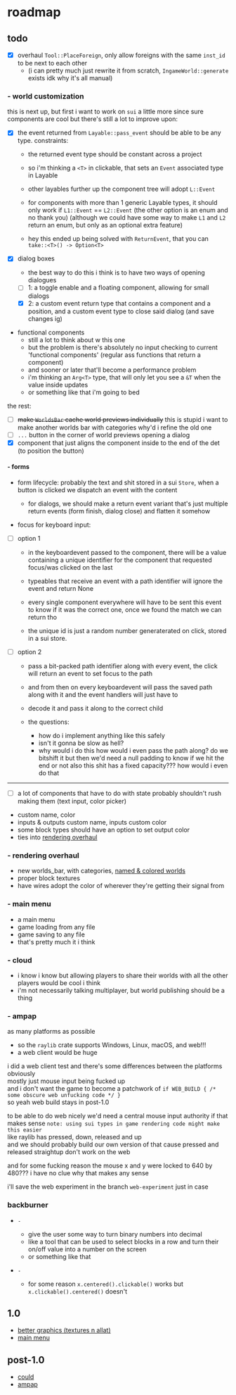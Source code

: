 # roadmap

## todo

- [x] overhaul `Tool::PlaceForeign`, only allow foreigns with the same `inst_id` to be next to each other
  - (i can pretty much just rewrite it from scratch, `IngameWorld::generate` exists idk why it's all manual)

### - world customization

this is next up, but first i want to work on `sui` a little more since sure components are cool but there's still a lot to improve upon:

- [x] the event returned from `Layable::pass_event` should be able to be any type. constraints:
  - the returned event type should be constant across a project
  - so i'm thinking a `<T>` in clickable, that sets an `Event` associated type in Layable
  - other layables further up the component tree will adopt `L::Event`
  - for components with more than 1 generic Layable types, it should only work if `L1::Event` == `L2::Event` (the other option is an enum and no thank you) (although we could have some way to make `L1` and `L2` return an enum, but only as an optional extra feature)

  - hey this ended up being solved with `ReturnEvent`, that you can `take::<T>() -> Option<T>`

- [x] dialog boxes
  - the best way to do this i think is to have two ways of opening dialogues
  - [ ] 1: a toggle enable and a floating component, allowing for small dialogs
  - [x] 2: a custom event return type that contains a component and a position, and a custom event type to close said dialog (and save changes ig)

- functional components
  - still a lot to think about w this one
  - but the problem is there's absolutely no input checking to current 'functional components' (regular ass functions that return a component)
  - and sooner or later that'll become a performance problem
  - i'm thinking an `Arg<T>` type, that will only let you see a `&T` when the value inside updates
  - or something like that i'm going to bed

the rest:

- [ ] ~~make `WorldsBar` cache world previews individually~~ this is stupid i want to make another worlds bar with categories why'd i refine the old one
- [ ] `...` button in the corner of world previews opening a dialog
- [x] component that just aligns the component inside to the end of the det (to position the button)

#### - forms

- form lifecycle: probably the text and shit stored in a sui `Store`, when a button is clicked we dispatch an event with the content
  - for dialogs, we should make a return event variant that's just multiple return events (form finish, dialog close) and flatten it somehow

- focus for keyboard input:

- [ ] option 1
  - in the keyboardevent passed to the component, there will be a value containing a unique identifier for the component that requested focus/was clicked on the last
  - typeables that receive an event with a path identifier will ignore the event and return None
  - every single component everywhere will have to be sent this event to know if it was the correct one, once we found the match we can return tho

  - the unique id is just a random number generaterated on click, stored in a sui store.

- [ ] option 2
  - pass a bit-packed path identifier along with every event, the click will return an event to set focus to the path
  - and from then on every keyboardevent will pass the saved path along with it and the event handlers will just have to
  - decode it and pass it along to the correct child

  - the questions:
    - how do i implement anything like this safely
    - isn't it gonna be slow as hell?
    - why would i do this how would i even pass the path along? do we bitshift it but then we'd need a null padding to know if we hit the end or not also this shit has a fixed capacity??? how would i even do that

---

- [ ] a lot of components that have to do with state probably shouldn't rush making them (text input, color picker)

- custom name, color
- inputs & outputs custom name, inputs custom color
- some block types should have an option to set output color
- ties into [rendering overhaul](#--rendering-overhaul)

### - rendering overhaul

- new worlds_bar, with categories, [named & colored worlds](#--world-customization)
- proper block textures
- have wires adopt the color of wherever they're getting their signal from

### - main menu

- a main menu
- game loading from any file
- game saving to any file
- that's pretty much it i think

### - cloud

- i know i know but allowing players to share their worlds with all the other players would be cool i think
- i'm not necessarily talking multiplayer, but world publishing should be a thing

### - ampap

as many platforms as possible

- so the `raylib` crate supports Windows, Linux, macOS, and web!!!
- a web client would be huge

i did a web client test and there's some differences between the platforms obviously \
mostly just mouse input being fucked up \
and i don't want the game to become a patchwork of `if WEB_BUILD { /* some obscure web unfucking code */ }` \
so yeah web build stays in post-1.0

to be able to do web nicely we'd need a central mouse input authority if that makes sense `note: using sui types in game rendering code might make this easier` \
like raylib has pressed, down, released and up \
and we should probably build our own version of that cause pressed and released straightup don't work on the web

and for some fucking reason the mouse x and y were locked to 640 by 480??? i have no clue why that makes any sense

i'll save the web experiment in the branch `web-experiment` just in case

### backburner

- `-`
  - give the user some way to turn binary numbers into decimal
  - like a tool that can be used to select blocks in a row and turn their on/off value into a number on the screen
  - or something like that

- `-`
  - for some reason `x.centered().clickable()` works but `x.clickable().centered()` doesn't

## 1.0

- [better graphics (textures n allat)](#--rendering-overhaul)
- [main menu](#--main-menu)

## post-1.0

- [could](#--cloud)
- [ampap](#--ampap)
